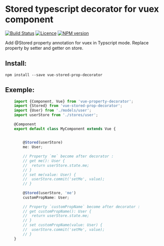 # Stored typescript decorator for vuex component 

[![Build Status](https://travis-ci.org/GollumJS/vue-stored-prop-decorator.svg?branch=master)](https://travis-ci.org/GollumJS/vue-stored-prop-decorator)
[![Licence](https://img.shields.io/npm/l/vue-stored-prop-decorator.svg?colorB=4B9081)](https://github.com/GollumJS/vue-stored-prop-decorator/blob/master/LICENSE)
[![NPM version](https://img.shields.io/npm/v/vue-stored-prop-decorator.svg)](https://www.npmjs.com/package/vue-stored-prop-decorator)

Add @Stored property annotation for vuex in Typscript mode.
Replace property by setter and getter on store.

## Install:

```
npm install --save vue-stored-prop-decorator
```

## Exemple:

```typescript
	import {Component, Vue} from 'vue-property-decorator';
	import {Stored} from 'vue-stored-prop-decorator';
	import {User} from './models/user';
	import userStore from './stores/user';
	
	@Component
	export default class MyComponent extends Vue {
		
		
		@Stored(userStore)
		me: User;
		
		// Property `me` become after decorator : 
		// get me(): User {
		// 	return userStore.state.me;	
		// }
		// set me(value: User) {
		// 	userStore.commit('setMe', value);	
		// }
		
		@Stored(userStore, 'me')
		customPropName: User;
		
		// Property `customPropName` become after decorator : 
		// get customPropName(): User {
		// 	return userStore.state.me;	
		// }
		// set customPropName(value: User) {
		// 	userStore.commit('setMe', value);	
		// }
	}

```
